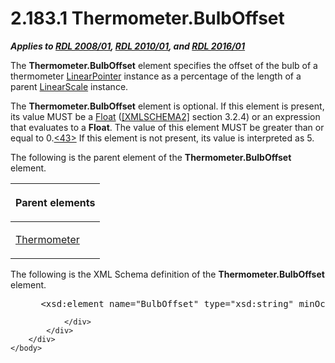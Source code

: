 <html dir="LTR" xmlns:mshelp="http://msdn.microsoft.com/mshelp" xmlns:ddue="http://ddue.schemas.microsoft.com/authoring/2003/5" xmlns:xlink="http://www.w3.org/1999/xlink" xmlns:tool="http://www.microsoft.com/tooltip">
    <head>
        <meta http-equiv="Content-Type" content="text/html; CHARSET=utf-8"></meta>
        <meta name="save" content="history"></meta>
        <title>2.183.1 Thermometer.BulbOffset</title>
        <xml>
            <mshelp:toctitle title="2.183.1 Thermometer.BulbOffset"></mshelp:toctitle>
            <mshelp:rltitle title="[MS-RDL]: Thermometer.BulbOffset"></mshelp:rltitle>
            <mshelp:keyword index="A" term="b5734781-1f56-4467-890d-4a4f31d6a4af"></mshelp:keyword>
            <mshelp:attr name="DCSext.ContentType" value="open specification"></mshelp:attr>
            <mshelp:attr name="AssetID" value="b5734781-1f56-4467-890d-4a4f31d6a4af"></mshelp:attr>
            <mshelp:attr name="TopicType" value="kbRef"></mshelp:attr>
            <mshelp:attr name="DCSext.Title" value="[MS-RDL]: Thermometer.BulbOffset" />
        </xml>
    </head>
    <body>
        <div id="header">
            <h1 class="heading">2.183.1 Thermometer.BulbOffset</h1>
        </div>
        <div id="mainSection">
            <div id="mainBody">
                <div id="allHistory" class="saveHistory"></div>
                <div id="sectionSection0" class="section" name="collapseableSection">
                    

<p><b><i>Applies to </i></b><a href="1e855f94-4617-47e4-b89e-0856c6cb420f.md"><b><i>RDL 2008/01</i></b></a><b><i>,
</i></b><a href="3428e690-a348-4ec7-8a6a-8efb42d2cdee.md"><b><i>RDL 2010/01</i></b></a><b><i>,
and </i></b><a href="52ce3983-2bfc-4e72-9359-42aaf5fe4509.md"><b><i>RDL 2016/01</i></b></a></p>

<p>The <b>Thermometer.BulbOffset</b> element specifies the
offset of the bulb of a thermometer <a href="19cdf02f-fcd5-41ca-b086-355eedb983b6.md">LinearPointer</a> instance as
a percentage of the length of a parent <a href="744f8b40-7ad5-4652-94a1-76ae5df59389.md">LinearScale</a> instance.</p>

<p>The <b>Thermometer.BulbOffset</b> element is optional. If
this element is present, its value MUST be a <a href="c7d0946f-992e-4abc-a304-09b53e030692.md">Float</a> (<a href="https://go.microsoft.com/fwlink/?LinkId=90610">[XMLSCHEMA2]</a> section
3.2.4) or an expression that evaluates to a <b>Float</b>. The value of this
element MUST be greater than or equal to 0.<a id="Appendix_A_Target_43"></a><a href="1fe5fd87-2de5-4b2c-b762-5a4fd1373621.md#Appendix_A_43" aria-label="Product behavior note 43">&lt;43&gt;</a> If this
element is not present, its value is interpreted as 5.</p>

<p>The following is the parent element of the <b>Thermometer.BulbOffset</b>
element.</p>

<table>
 <thead>
  <tr>
   <th>
   <p>Parent elements</p>
   </th>
  </tr>
 </thead>
 <tr>
  <td>
  <p><a href="5cc97283-ef00-48ec-8de1-ace6325fb3ec.md">Thermometer</a>
  </p>
  </td>
 </tr>
</table>

<p>The following is the XML Schema definition of the <b>Thermometer.BulbOffset</b>
element.           </p>

<dl>
<dd>
<div><pre> &lt;xsd:element name=&quot;BulbOffset&quot; type=&quot;xsd:string&quot; minOccurs=&quot;0&quot;&gt;
</pre></div>
</dd></dl>


                </div>
            </div>
        </div>
    </body>
</html>